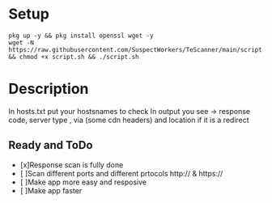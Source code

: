 # Setup
```
pkg up -y && pkg install openssl wget -y
wget -N https://raw.githubusercontent.com/SuspectWorkers/TeScanner/main/script.sh && chmod +x script.sh && ./script.sh
```
# Description
In hosts.txt put your hostsnames to check
In output you see -> response code, server type , via (some cdn headers) and location if it is a redirect

## Ready and ToDo
- [x]Response scan is fully done
- [ ]Scan different ports and different prtocols http:// & https://
- [ ]Make app more easy and resposive
- [ ]Make app faster
